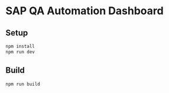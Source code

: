 # SAP QA Automation Dashboard

## Setup
```bash
npm install
npm run dev
```

## Build
```bash
npm run build
```
